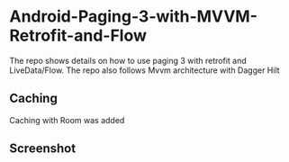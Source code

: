 # Android-Paging-3-with-MVVM-Retrofit-and-Flow
The repo shows details on how to use paging 3 with retrofit and LiveData/Flow. The repo also follows Mvvm architecture with Dagger Hilt

## Caching
Caching with Room was added

## Screenshot
